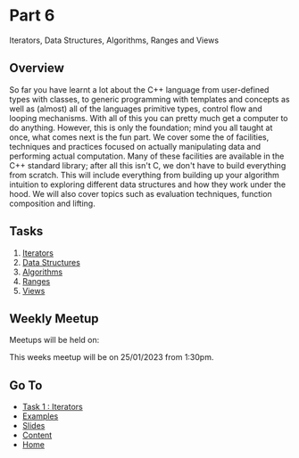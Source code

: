 # Part 6

Iterators, Data Structures, Algorithms, Ranges and Views

## Overview

So far you have learnt a lot about the C++ language from user-defined types with classes, to generic programming with templates and concepts as well as (almost) all of the languages primitive types, control flow and looping mechanisms. With all of this you can pretty much get a computer to do anything. However, this is only the foundation; mind you all taught at once, what comes next is the fun part. We cover some the of facilities, techniques and practices focused on actually manipulating data and performing actual computation. Many of these facilities are available in the C++ standard library; after all this isn't C, we don't have to build everything from scratch. This will include everything from building up your algorithm intuition to exploring different data structures and how they work under the hood. We will also cover topics such as evaluation techniques, function composition and lifting.

## Tasks

1. [Iterators](/content/part6/tasks/iterators.md)
2. [Data Structures](/content/part6/tasks/data-structures.md)
3. [Algorithms](/content/part6/tasks/algorithms.md)
4. [Ranges](/content/part6/tasks/ranges.md)
5. [Views](/content/part6/tasks/views.md)

## Weekly Meetup

Meetups will be held on:

This weeks meetup will be on 25/01/2023 from 1:30pm.

## Go To

- [Task 1 : Iterators](/content/part6/tasks/iterators.md)
- [Examples](/content/part/examples/README.md)
- [Slides](/content/part6/slides/README.md)
- [Content](/content/README.md)
- [Home](/README.md)

